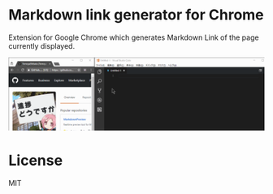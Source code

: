 # Markdown link generator for Chrome

Extension for Google Chrome which generates Markdown Link of the page currently displayed.

![CAPTURE.gif](CAPTURE.gif)

# License

MIT
